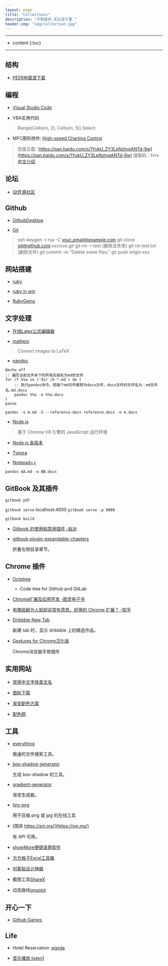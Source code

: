 ```yaml
---
layout: page
title: "Collections"
description: "不积跬步,无以至千里."
header-img: "img/collection.jpg"
---
```


---

* content
{:toc}

---

## 结构

* [PEER地震波下载](https://ngawest2.berkeley.edu/)

## 编程

* [Visual Studio Code](https://code.visualstudio.com/)

* VBA实用代码

> Range(Cells(m, 2), Cells(m, 5)).Select

* MFC图形控件: [High-speed Charting Control](https://www.codeproject.com/Articles/14075/High-speed-Charting-Control)

> 百度云盘: [https://pan.baidu.com/s/1YukU_ZY3LpNztvpANTd-9w](https://pan.baidu.com/s/1YukU_ZY3LpNztvpANTd-9w) 提取码：fvrs
> [中文介绍](https://blog.csdn.net/czyt1988/article/details/8740500)

## 论坛

* [Qt开源社区](http://www.qter.org/)

## Github

* [GithubDesktop](https://desktop.github.com/)

* [Git](https://git-scm.com/)

> ssh-keygen -t rsa -C <your_email@example.com>
> git clone git@github.com:xxx/xxx.git
> git rm -r test (删除文件夹)
> git rm test.txt (删除文件)
> git commit -m "Delete some files."
> git push origin xxx

## 网站搭建

* [ruby](https://www.ruby-lang.org/en/downloads/)

* [ruby in win](https://rubyinstaller.org/downloads/)

* [RubyGems](http://rubygems.org/pages/download)

## 文字处理

* [在线Latex公式编辑器](https://www.codecogs.com/latex/eqneditor.php)

* [mathpix](https://mathpix.com/)

> Convert images to LaTeX

* [pandoc](https://github.com/jgm/pandoc/releases)

```多个文件批量转换
@echo off
:: 遍历当前文件夹下的所有后缀名为md的文件
for /f %%a in ('dir /b *.md') do (
    :: 执行pandoc命令，把每个md文件都转为docx文件，docx文件的文件名为：md文件名.md.docx
    pandoc %%a -o %%a.docx
)
pause
```

`pandoc -s m.md -S --reference-docx reference.docx -o m.docx`

* [Node.js](https://nodejs.org/en/download/)
> 基于 Chrome V8 引擎的 JavaScript 运行环境

* [Node.js 各版本](https://nodejs.org/dist/)

* [Typora](https://typora.io/#windows)

* [Notepad++](https://notepad-plus-plus.org/)

` pandoc AA.md -o BB.docx `

## GitBook 及其插件

` gitbook pdf `

` gitbook serve ` localhost:4000 `gitbook serve -p 8080`

` gitbook build `

* [Gitbook 的使用和常用插件 -赵达](http://zhaoda.net/2015/11/09/gitbook-plugins/)
* [gitbook-plugin-expandable-chapters](https://plugins.gitbook.com/plugin/expandable-chapters)

    折叠左侧目录章节。

    <!-- ![](http://ww4.sinaimg.cn/large/7011d6cfjw1f08kmplbj1j20gn05l0tk.jpg) -->

## Chrome 插件
- [Octotree](https://chrome.google.com/webstore/detail/octotree/bkhaagjahfmjljalopjnoealnfndnagc)

    - Code tree for GitHub and GitLab

* [Chrome扩展及应用开发 -图灵电子书](http://www.ituring.com.cn/minibook/950)

* [有哪些鲜为人知却非常有意思、好用的 Chrome 扩展？ -知乎](https://www.zhihu.com/question/23228162#answer-28057391)
* [Dribbble New Tab](https://chrome.google.com/webstore/detail/dribbble-new-tab/hmhjbefkpednjogghoibpejdmemkinbn)

    新建 tab 时，显示 dribbble 上的精选作品。

* [Gestures for Chrome汉化版](https://www.chromefor.com/crxmouse-chrome-gestures_v3-2-0/)

    Chrome浏览器手势插件

## 实用网站

* [常用中文字体英文名](http://www.ftizi5.com/wenhua/wenzi/3.html)

* [图标下载](https://www.easyicon.net/)

* [渐变配色方案](http://www.tuyiyi.com/se/)

* [配色网](http://www.peise.net/)

## 工具

* [everything](http://xiazai.sogou.com/detail/34/0/-6579285700090586392.html?e=1970)

    极速的文件搜索工具。

* [box-shadow generator](http://www.cssmatic.com/box-shadow)

    生成 box-shadow 的工具。

* [gradient-generator](http://www.cssmatic.com/gradient-generator)

    渐变生成器。

* [tiny png](https://tinypng.com/)

    用于压缩 png 或 jpg 的在线工具

* [图床 https://sm.ms/](https://sm.ms/)

    有 API 可用。

* [showMore便捷录屏软件](https://showmore.com/)

* [方方格子Excel工具箱](http://ffcell.com/)

* [创客贴设计神器](https://www.chuangkit.com/)

* 截图工具[ShareX](https://getsharex.com/)

* 动态曲线[gnuplot](http://www.gnuplot.info/)

## 开心一下

* [Github Games](https://likexia.gitee.io/game/index.html)

## Life

* Hotel Reservation :[agoda](https://www.agoda.com/)

* [音乐播放 listen1](http://listen1.github.io/listen1/)

